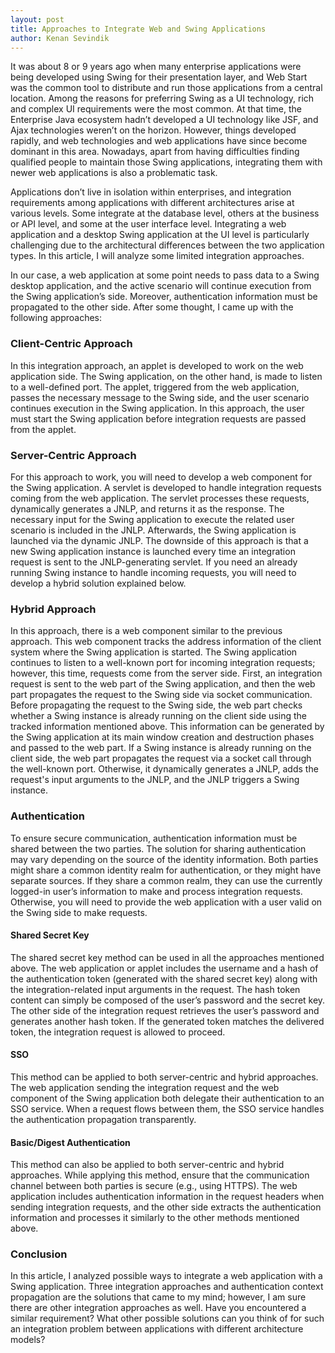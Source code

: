 ```yaml
---
layout: post
title: Approaches to Integrate Web and Swing Applications
author: Kenan Sevindik
---
```


It was about 8 or 9 years ago when many enterprise applications were being developed using Swing for their presentation 
layer, and Web Start was the common tool to distribute and run those applications from a central location. Among the 
reasons for preferring Swing as a UI technology, rich and complex UI requirements were the most common. At that time, the 
Enterprise Java ecosystem hadn’t developed a UI technology like JSF, and Ajax technologies weren’t on the horizon. However, 
things developed rapidly, and web technologies and web applications have since become dominant in this area. Nowadays, 
apart from having difficulties finding qualified people to maintain those Swing applications, integrating them with newer 
web applications is also a problematic task.

Applications don’t live in isolation within enterprises, and integration requirements among applications with different 
architectures arise at various levels. Some integrate at the database level, others at the business or API level, and 
some at the user interface level. Integrating a web application and a desktop Swing application at the UI level is 
particularly challenging due to the architectural differences between the two application types. In this article, I will 
analyze some limited integration approaches.

In our case, a web application at some point needs to pass data to a Swing desktop application, and the active scenario 
will continue execution from the Swing application’s side. Moreover, authentication information must be propagated to the 
other side. After some thought, I came up with the following approaches:

### Client-Centric Approach
In this integration approach, an applet is developed to work on the web application side. The Swing application, on the 
other hand, is made to listen to a well-defined port. The applet, triggered from the web application, passes the necessary 
message to the Swing side, and the user scenario continues execution in the Swing application. In this approach, the user 
must start the Swing application before integration requests are passed from the applet.

### Server-Centric Approach
For this approach to work, you will need to develop a web component for the Swing application. A servlet is developed to 
handle integration requests coming from the web application. The servlet processes these requests, dynamically generates 
a JNLP, and returns it as the response. The necessary input for the Swing application to execute the related user scenario 
is included in the JNLP. Afterwards, the Swing application is launched via the dynamic JNLP. The downside of this approach 
is that a new Swing application instance is launched every time an integration request is sent to the JNLP-generating 
servlet. If you need an already running Swing instance to handle incoming requests, you will need to develop a hybrid 
solution explained below.

### Hybrid Approach
In this approach, there is a web component similar to the previous approach. This web component tracks the address 
information of the client system where the Swing application is started. The Swing application continues to listen to a 
well-known port for incoming integration requests; however, this time, requests come from the server side. First, an 
integration request is sent to the web part of the Swing application, and then the web part propagates the request to the 
Swing side via socket communication. Before propagating the request to the Swing side, the web part checks whether a Swing 
instance is already running on the client side using the tracked information mentioned above. This information can be 
generated by the Swing application at its main window creation and destruction phases and passed to the web part. If a 
Swing instance is already running on the client side, the web part propagates the request via a socket call through the 
well-known port. Otherwise, it dynamically generates a JNLP, adds the request's input arguments to the JNLP, and the JNLP 
triggers a Swing instance.

### Authentication
To ensure secure communication, authentication information must be shared between the two parties. The solution for sharing 
authentication may vary depending on the source of the identity information. Both parties might share a common identity 
realm for authentication, or they might have separate sources. If they share a common realm, they can use the currently 
logged-in user’s information to make and process integration requests. Otherwise, you will need to provide the web 
application with a user valid on the Swing side to make requests.

#### Shared Secret Key
The shared secret key method can be used in all the approaches mentioned above. The web application or applet includes the 
username and a hash of the authentication token (generated with the shared secret key) along with the integration-related 
input arguments in the request. The hash token content can simply be composed of the user’s password and the secret key. 
The other side of the integration request retrieves the user’s password and generates another hash token. If the generated 
token matches the delivered token, the integration request is allowed to proceed.

#### SSO
This method can be applied to both server-centric and hybrid approaches. The web application sending the integration 
request and the web component of the Swing application both delegate their authentication to an SSO service. When a 
request flows between them, the SSO service handles the authentication propagation transparently.

#### Basic/Digest Authentication
This method can also be applied to both server-centric and hybrid approaches. While applying this method, ensure that the 
communication channel between both parties is secure (e.g., using HTTPS). The web application includes authentication 
information in the request headers when sending integration requests, and the other side extracts the authentication 
information and processes it similarly to the other methods mentioned above.

### Conclusion
In this article, I analyzed possible ways to integrate a web application with a Swing application. Three integration 
approaches and authentication context propagation are the solutions that came to my mind; however, I am sure there are 
other integration approaches as well. Have you encountered a similar requirement? What other possible solutions can you 
think of for such an integration problem between applications with different architecture models?

